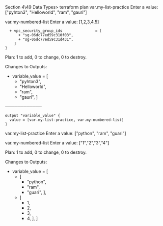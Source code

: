 Section 4\49 Data Types> terraform plan
var.my-list-practice
Enter a value: ["pyhton3", "Helloworld", "ram", "gauri"]

var.my-numbered-list
Enter a value: [1,2,3,4,5]

      + vpc_security_group_ids               = [
          + "sg-06dc77ed59c310f03",
          + "sg-06dc77ed59c31d431",
        ]
    }

Plan: 1 to add, 0 to change, 0 to destroy.

Changes to Outputs:

- variable_value = [
  - "pyhton3",
  - "Helloworld",
  - "ram",
  - "gauri",
    ]

────────────

```hcl
output "variable_value" {
  value = [var.my-list-practice, var.my-numbered-list]
}

```

var.my-list-practice
Enter a value: ["python", "ram", "guari"]

var.my-numbered-list
Enter a value: ["1","2","3","4"]

Plan: 1 to add, 0 to change, 0 to destroy.

Changes to Outputs:

- variable_value = [
  - [
    - "python",
    - "ram",
    - "guari",
      ],
  - [
    + 1,
    + 2,
    + 3,
    + 4,
    ],
    ]
